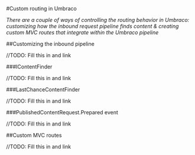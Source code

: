 #Custom routing in Umbraco

_There are a couple of ways of controlling the routing behavior in Umbraco: customizing how the inbound request pipeline 
finds content & creating custom MVC routes that integrate within the Umbraco pipeline_ 

##Customizing the inbound pipeline

//TODO: Fill this in and link

###IContentFinder

//TODO: Fill this in and link

###LastChanceContentFinder

//TODO: Fill this in and link

###PublishedContentRequest.Prepared event

//TODO: Fill this in and link

##Custom MVC routes

//TODO: Fill this in and link